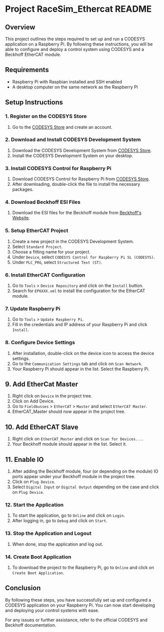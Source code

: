 # Project RaceSim_Ethercat README

## Overview
This project outlines the steps required to set up and run a CODESYS application on a Raspberry Pi. By following these instructions, you will be able to configure and deploy a control system using CODESYS and a Beckhoff EtherCAT module.

## Requirements
- Raspberry Pi with Raspbian installed and SSH enabled
- A desktop computer on the same network as the Raspberry Pi

## Setup Instructions

### 1. Register on the CODESYS Store
1. Go to the [CODESYS Store](https://store.codesys.com/en/) and create an account.

### 2. Download and Install CODESYS Development System
1. Download the CODESYS Development System from [CODESYS Store](https://store.codesys.com/en/).
2. Install the CODESYS Development System on your desktop.

### 3. Install CODESYS Control for Raspberry Pi
1. Download CODESYS Control for Raspberry Pi from [CODESYS Store](https://store.codesys.com/en/codesys-control-for-raspberry-pi-sl.html).
2. After downloading, double-click the file to install the necessary packages.

### 4. Download Beckhoff ESI Files
1. Download the ESI files for the Beckhoff module from [Beckhoff's Website](https://www.beckhoff.com/nl-nl/products/i-o/ethercat-box/epxxxx-industrial-housing/ep6xxx-communication/ep6224-0002.html?filter=%7B%22language%22%3A%5B%22English%22%5D%2C%22fileType%22%3A%5B%5D%2C%22media%22%3A%5B%5D%2C%22variants%22%3A%5B%5D%7D).

### 5. Setup EtherCAT Project
1. Create a new project in the CODESYS Development System.
2. Select `Standard Project`.
3. Choose a fitting name for your project.
4. Under `Device`, select `CODESYS Control for Raspberry Pi SL (CODESYS)`.
5. Under `PLC_PRG`, select `Structured Text (ST)`. 

### 6. Install EtherCAT Configuration
1. Go to `Tools` > `Device Repository` and click on the `Install` button.
2. Search for `EP6XXX.xml` to install the configuration for the EtherCAT module.

### 7. Update Raspberry Pi
1. Go to `Tools` > `Update Raspberry Pi`.
2. Fill in the credentials and IP address of your Raspberry Pi and click `Install`.

### 8. Configure Device Settings
1. After installation, double-click on the device icon to access the device settings.
2. Go to the `Communication Settings` tab and click on `Scan Network`.
3. Your Raspberry Pi should appear in the list. Select the Raspberry Pi.

## 9. Add EtherCat Master
1. Right click on `Device` in the project tree.
2. Click on Add Device.
3. Go to `Fieldbusses` > `EtherCAT` > `Master` and select `EtherCAT Master`.
4. EtherCAT_Master should now appear in the project tree.

## 10. Add EtherCAT Slave
1. Right click on `EtherCAT_Master` and click on `Scan for Devices...`. 
2. Your Beckhoff module should appear in the list. Select it.

## 11. Enable IO
1. After adding the Beckhoff module, four (or depending on the module) IO ports appear under your Beckhoff module in the project tree.
2. Click on `Plug Device`.
3. Select `Digital Input` or `Digital Output` depending on the case and click on `Plug Device`. 

### 12. Start the Application
1. To start the application, go to `Online` and click on `Login`.
2. After logging in, go to `Debug` and click on `Start`.

### 13. Stop the Application and Logout
1. When done, stop the application and log out.

### 14. Create Boot Application
1. To download the project to the Raspberry Pi, go to `Online` and click on `Create Boot Application`.

## Conclusion
By following these steps, you have successfully set up and configured a CODESYS application on your Raspberry Pi. You can now start developing and deploying your control systems with ease.

For any issues or further assistance, refer to the official CODESYS and Beckhoff documentation.
